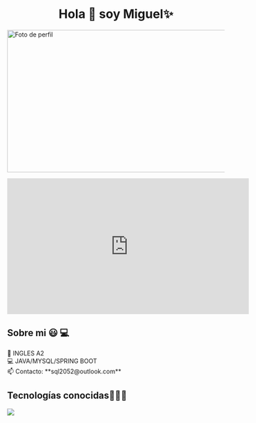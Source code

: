 <!DOCTYPE html>
<html lang="es">
<head>
<meta charset="UTF-8">
<meta name="viewport" content="width=device-width, initial-scale=1.0">

</head>
<body>

<h1 align="center">Hola 👋 soy Miguel✨ </h1> 
<div>
    <img src="https://media.istockphoto.com/id/962464638/es/v%C3%ADdeo/c%C3%B3digo-binario-negro-y-verde-fondo-con-d%C3%ADgitos-en-pantalla-concepto-de-la-era-digital-binario.mp4?s=mp4-640x640-is&k=20&c=wMHWexoN8AmmlnJsboXyRtNO-gXyLCn3Usyoo5x0Akg="  style="width:800px; height:330px; " alt="Foto de perfil">
</div>

<p align="center">
  <div class="contenedor">
    <iframe width="560" height="315" src="https://www.youtube.com/embed/R8lHaEZYpCU" frameborder="0" allowfullscreen></iframe>
  </div>  
</p>

<h2>Sobre mi 😃 💻 </h2>
<!--Intro start-->
<p align="left">
    🎥 INGLES A2 <br>
    💻 JAVA/MYSQL/SPRING BOOT <br>
    📫 Contacto: **sql2052@outlook.com**
</p>
<!--Intro end-->

<h2 >Tecnologías conocidas👨🏻‍💻</h2>
<!--tech stack icons-->
<p align="left">
    <a href="https://skillicons.dev">
        <img src="https://skillicons.dev/icons?i=androidstudio,java,css,html,js,mysql,git,github,vscode" />
    </a>
</p>

</body>
</html>
